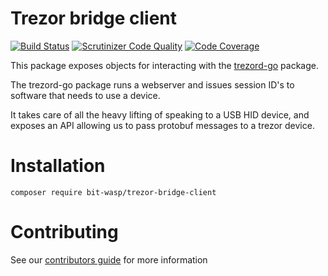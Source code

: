 Trezor bridge client
====================

[![Build Status](https://travis-ci.org/Bit-Wasp/trezor-bridge-client.svg?branch=master)](https://travis-ci.org/Bit-Wasp/trezor-bridge-client)
[![Scrutinizer Code Quality](https://scrutinizer-ci.com/g/Bit-Wasp/trezor-bridge-client/badges/quality-score.png?b=master)](https://scrutinizer-ci.com/g/Bit-Wasp/trezor-bridge-client/?branch=master)
[![Code Coverage](https://scrutinizer-ci.com/g/Bit-Wasp/trezor-bridge-client/badges/coverage.png?b=master)](https://scrutinizer-ci.com/g/Bit-Wasp/trezor-bridge-client/?branch=master)

This package exposes objects for interacting with the [trezord-go](https://github.com/trezor/trezord-go) package.

The trezord-go package runs a webserver and issues session ID's to software that needs to use a device.

It takes care of all the heavy lifting of speaking to a USB HID device, and exposes an API allowing us to pass protobuf messages to a trezor device.

# Installation

    composer require bit-wasp/trezor-bridge-client

# Contributing

See our [contributors guide](CONTRIBUTORS.md) for more information
